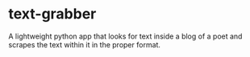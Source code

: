 # text-grabber
A lightweight python app that looks for text inside a blog of a poet and scrapes the text within it in the proper format.

